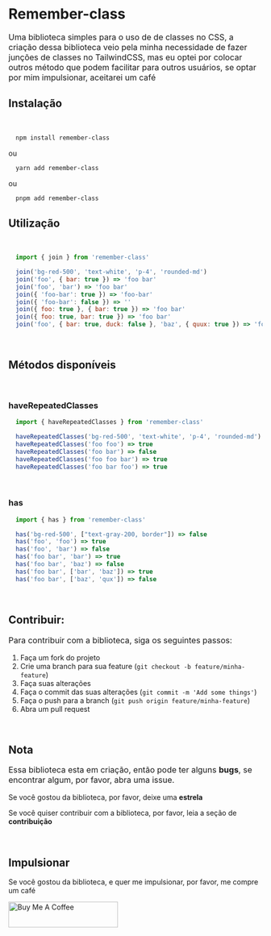 # Remember-class

<p style="font-size: 16px">
  Uma biblioteca simples para o uso de de classes no CSS, a criação dessa biblioteca veio pela minha necessidade de fazer junções de classes no TailwindCSS, mas eu optei por colocar outros método que podem facilitar para outros usuários, se optar por mim impulsionar, aceitarei um café
</p>

## Instalação
<br/>  

```bash
  npm install remember-class
```
ou
```bash
  yarn add remember-class
```
ou
```bash
  pnpm add remember-class
```


## Utilização
<br/>

```javascript
  import { join } from 'remember-class'

  join('bg-red-500', 'text-white', 'p-4', 'rounded-md')
  join('foo', { bar: true }) => 'foo bar'
  join('foo', 'bar') => 'foo bar'
  join({ 'foo-bar': true }) => 'foo-bar'
  join({ 'foo-bar': false }) => ''
  join({ foo: true }, { bar: true }) => 'foo bar'
  join({ foo: true, bar: true }) => 'foo bar'
  join('foo', { bar: true, duck: false }, 'baz', { quux: true }) => 'foo bar baz quux'
```
<br/>

## Métodos disponíveis
<br/>

### haveRepeatedClasses
```javascript
  import { haveRepeatedClasses } from 'remember-class'

  haveRepeatedClasses('bg-red-500', 'text-white', 'p-4', 'rounded-md') => false
  haveRepeatedClasses('foo foo') => true
  haveRepeatedClasses('foo bar') => false
  haveRepeatedClasses('foo foo bar') => true
  haveRepeatedClasses('foo bar foo') => true
```
<br/>

### has
```javascript
  import { has } from 'remember-class'

  has('bg-red-500', ["text-gray-200, border"]) => false
  has('foo', 'foo') => true
  has('foo', 'bar') => false
  has('foo bar', 'bar') => true
  has('foo bar', 'baz') => false
  has('foo bar', ['bar', 'baz']) => true
  has('foo bar', ['baz', 'qux']) => false
```
<br/>

## Contribuir:
<p style="font-size:16px">Para contribuir com a biblioteca, siga os seguintes passos:</p>

1. Faça um fork do projeto
2. Crie uma branch para sua feature (`git checkout -b feature/minha-feature`)
3. Faça suas alterações
4. Faça o commit das suas alterações (`git commit -m 'Add some things'`)
5. Faça o push para a branch (`git push origin feature/minha-feature`)
6. Abra um pull request
<br/>

## Nota
<p style="font-size:16px">
  Essa biblioteca esta em criação, então pode ter alguns <strong>bugs</strong>, se encontrar algum, por favor, abra uma issue.

  Se você gostou da biblioteca, por favor, deixe uma <strong>estrela</strong>

  Se você quiser contribuir com a biblioteca, por favor, leia a seção de <strong>contribuição</strong>
</p>


<br/>

## Impulsionar
<p>
  Se você gostou da biblioteca, e quer me impulsionar, por favor, me compre um café
</p>
<p>
  <a href="https://www.buymeacoffee.com/higoraln" target="_blank">
    <img src="https://cdn.buymeacoffee.com/buttons/default-orange.png" alt="Buy Me A Coffee" style="height: 51px !important;width: 217px !important;" >
  </a>
</p>
